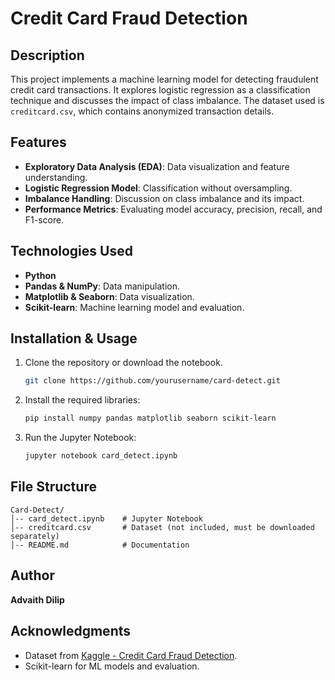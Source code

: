 # Credit Card Fraud Detection

## Description
This project implements a machine learning model for detecting fraudulent credit card transactions. It explores logistic regression as a classification technique and discusses the impact of class imbalance. The dataset used is `creditcard.csv`, which contains anonymized transaction details.

## Features
- **Exploratory Data Analysis (EDA)**: Data visualization and feature understanding.
- **Logistic Regression Model**: Classification without oversampling.
- **Imbalance Handling**: Discussion on class imbalance and its impact.
- **Performance Metrics**: Evaluating model accuracy, precision, recall, and F1-score.

## Technologies Used
- **Python**
- **Pandas & NumPy**: Data manipulation.
- **Matplotlib & Seaborn**: Data visualization.
- **Scikit-learn**: Machine learning model and evaluation.

## Installation & Usage
1. Clone the repository or download the notebook.
   ```sh
   git clone https://github.com/yourusername/card-detect.git
   ```
2. Install the required libraries:
   ```sh
   pip install numpy pandas matplotlib seaborn scikit-learn
   ```
3. Run the Jupyter Notebook:
   ```sh
   jupyter notebook card_detect.ipynb
   ```

## File Structure
```
Card-Detect/
│-- card_detect.ipynb    # Jupyter Notebook
│-- creditcard.csv       # Dataset (not included, must be downloaded separately)
│-- README.md            # Documentation
```

## Author
**Advaith Dilip**

## Acknowledgments
- Dataset from [Kaggle - Credit Card Fraud Detection](https://www.kaggle.com/mlg-ulb/creditcardfraud).
- Scikit-learn for ML models and evaluation.

